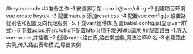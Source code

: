 #heytea-node
##准备工作
-1.安装脚手架 npm i @vue/cli -g
-2.创建项目环境 vue create heytea
-3.配置main.js,添加reset.css
-4.配置vue.config.js,设置路径别名和配置反向代理服务
-5.下载vant组件库,配置babel.config.js(显示vant样式)
-6.下载axios,在src/utils下配置http.js用于发送http请求
##配置路由
-1.导入vue-router,并挂载
-2.创建routes路由表,路由懒加载,魔法注释命名
-3.创建路由实例,传入路由表和模式,导出实例
##




